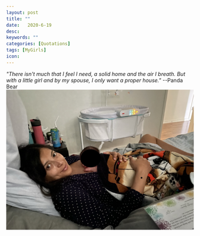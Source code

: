 ```yaml
---
layout: post
title: ""
date:   2020-6-19
desc:
keywords: ""
categories: [Quotations]
tags: [MyGirls]
icon:
---
```

<i>"There isn't much that I feel I need, a solid home and the air I breath. But with a little girl and by my spouse, I only want a proper house."</i>
--Panda Bear
<br>
<img src="https://github.com/harrydurbin/harrydurbin.github.io/blob/master/_posts/img/margarita_and_simona.jpeg?raw=true" class = "img-responsive"/>
